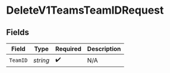 # DeleteV1TeamsTeamIDRequest


## Fields

| Field              | Type               | Required           | Description        |
| ------------------ | ------------------ | ------------------ | ------------------ |
| `TeamID`           | *string*           | :heavy_check_mark: | N/A                |